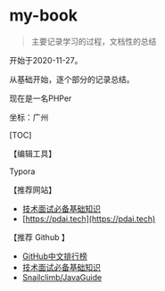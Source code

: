 # my-book

> 主要记录学习的过程，文档性的总结

开始于2020-11-27。

从基础开始，逐个部分的记录总结。

现在是一名PHPer

坐标：广州



[TOC]





【编辑工具】

Typora



【推荐网站】

- [技术面试必备基础知识](http://www.cyc2018.xyz/)
- [https://pdai.tech](https://pdai.tech)



【推荐 Github 】

- [GitHub中文排行榜](https://github.com/kon9chunkit/GitHub-Chinese-Top-Charts)
- [技术面试必备基础知识](https://github.com/CyC2018/CS-Notes)
- [Snailclimb/JavaGuide](https://github.com/Snailclimb/JavaGuide)


